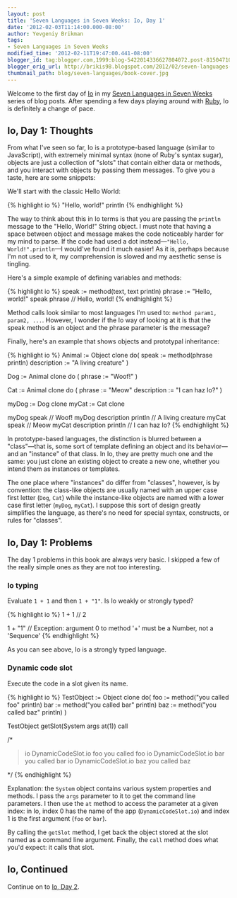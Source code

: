 ```yaml
---
layout: post
title: 'Seven Languages in Seven Weeks: Io, Day 1'
date: '2012-02-03T11:14:00.000-08:00'
author: Yevgeniy Brikman
tags:
- Seven Languages in Seven Weeks
modified_time: '2012-02-11T19:47:00.441-08:00'
blogger_id: tag:blogger.com,1999:blog-5422014336627804072.post-815047107515517475
blogger_orig_url: http://brikis98.blogspot.com/2012/02/seven-languages-in-seven-weeks-io-day-1.html
thumbnail_path: blog/seven-languages/book-cover.jpg
---
```


Welcome to the first day of [Io](http://iolanguage.com/) in my [Seven 
Languages in Seven 
Weeks](http://www.ybrikman.com/writing/tags/#Seven%20Languages%20in%20Seven%20Weeks) 
series of blog posts. After spending a few days playing around with 
[Ruby](http://www.ybrikman.com/writing/2012/01/29/seven-languages-in-seven-weeks-ruby-day/), 
Io is definitely a change of pace. 

## Io, Day 1: Thoughts 

From what I've seen so far, Io is a prototype-based language (similar to 
JavaScript), with extremely minimal syntax (none of Ruby's syntax sugar), 
objects are just a collection of "slots" that contain either data or methods, 
and you interact with objects by passing them messages. To give you a taste, 
here are some snippets: 

We'll start with the classic Hello World: 

{% highlight io %}
"Hello, world!" println
{% endhighlight %}

The way to think about this in Io terms is that you are passing the `println` 
message to the "Hello, World!" String object. I must note that having a space 
between object and message makes the code noticeably harder for my mind to 
parse. If the code had used a dot instead&mdash;`"Hello, World!".println`&mdash;I 
would've found it much easier! As it is, perhaps because I'm not used to it, 
my comprehension is slowed and my aesthetic sense is tingling. 

Here's a simple example of defining variables and methods: 

{% highlight io %}
speak := method(text, text println)
phrase := "Hello, world!"
speak phrase   // Hello, world!
{% endhighlight %}

Method calls look similar to most languages I'm used to: 
`method param1, param2, ...`. However, I wonder if the Io way of looking at it is that the 
speak method is an object and the phrase parameter is the message? 

Finally, here's an example that shows objects and prototypal inheritance: 

{% highlight io %}
Animal := Object clone do(
  speak := method(phrase println)
  description := "A living creature"
)
 
Dog := Animal clone do (
  phrase := "Woof!"
)
 
Cat := Animal clone do (
  phrase := "Meow"
  description := "I can haz Io?"
)
 
myDog := Dog clone
myCat := Cat clone
 
myDog speak                // Woof!
myDog description println  // A living creature
myCat speak                // Meow
myCat description println  // I can haz Io?
{% endhighlight %}

In prototype-based languages, the distinction is blurred between a 
"class"&mdash;that is, some sort of template defining an object and its 
behavior&mdash;and an "instance" of that class. In Io, they are pretty much one 
and the same: you just clone an existing object to create a new one, whether 
you intend them as instances or templates. 

The one place where "instances" do differ from "classes", however, is by 
convention: the class-like objects are usually named with an upper case first 
letter (`Dog`, `Cat`) while the instance-like objects are named with a lower case 
first letter (`myDog`, `myCat`). I suppose this sort of design greatly simplifies 
the language, as there's no need for special syntax, constructs, or rules for 
"classes". 

## Io, Day 1: Problems 

The day 1 problems in this book are always very basic. I skipped a few of the 
really simple ones as they are not too interesting. 

### Io typing 

Evaluate `1 + 1` and then `1 + "1"`. Is Io weakly or strongly typed? 

{% highlight io %}
1 + 1   // 2
 
1 + "1" // Exception: argument 0 to method '+' must be a Number, not a 'Sequence'
{% endhighlight %}

As you can see above, Io is a strongly typed language. 

### Dynamic code slot 

Execute the code in a slot given its name. 

{% highlight io %}
TestObject := Object clone do(
  foo := method("you called foo" println)
  bar := method("you called bar" println)
  baz := method("you called baz" println)
)
 
TestObject getSlot(System args at(1)) call
 
/*
 
> io DynamicCodeSlot.io foo
you called foo
> io DynamicCodeSlot.io bar
you called bar
> io DynamicCodeSlot.io baz
you called baz

*/
{% endhighlight %}

Explanation: the `System` object contains various system properties and 
methods. I pass the `args` parameter to it to get the command line parameters. 
I then use the `at` method to access the parameter at a given index: in Io, 
index 0 has the name of the app (`DynamicCodeSlot.io`) and index 1 is the first 
argument (`foo` or `bar`). 

By calling the `getSlot` method, I get back the object stored at the slot 
named as a command line argument. Finally, the `call` method does what you'd 
expect: it calls that slot. 

## Io, Continued 

Continue on to [Io, Day 
2](http://www.ybrikman.com/writing/2012/02/04/seven-languages-in-seven-weeks-io-day-2/). 